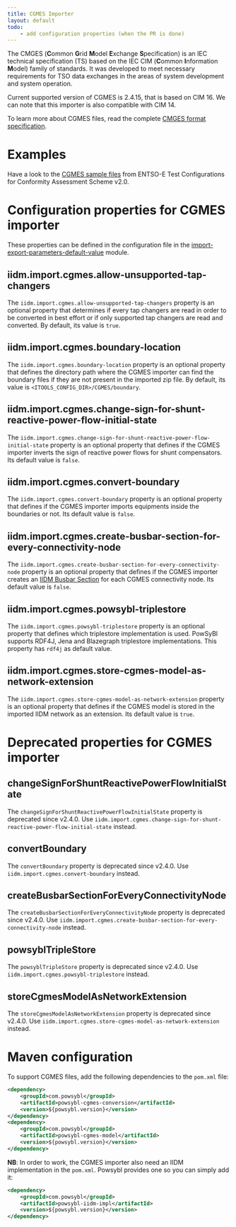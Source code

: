 ```yaml
---
title: CGMES Importer
layout: default
todo:
    - add configuration properties (when the PR is done)
---
```


The CMGES (**C**ommon **G**rid **M**odel **E**xchange **S**pecification) is an IEC technical specification (TS) based
on the IEC CIM (**C**ommon **I**nformation **M**odel) family of standards.​ It was developed to meet necessary requirements
for TSO data exchanges in the areas of system development and system operation.

Current supported version of CGMES is 2.4.15, that is based on CIM 16. We can note that this importer is also compatible with CIM 14.

To learn more about CGMES files, read the complete [CMGES format specification](https://www.entsoe.eu/digital/common-information-model/#common-grid-model-exchange-specification-cgmes).

# Examples
Have a look to the [CGMES sample files](https://docstore.entsoe.eu/Documents/CIM_documents/Grid_Model_CIM/TestConfigurations_packageCASv2.0.zip)
from ENTSO-E Test Configurations for Conformity Assessment Scheme v2.0.

# Configuration properties for CGMES importer

These properties can be defined in the configuration file in the [import-export-parameters-default-value](../../configuration/modules/import-export-parameters-default-value.md)
module.

## iidm.import.cgmes.allow-unsupported-tap-changers
The `iidm.import.cgmes.allow-unsupported-tap-changers` property is an optional property that determines if every tap changers are read in order to be converted in best effort
or if only supported tap changers are read and converted. By default, its value is `true`.

## iidm.import.cgmes.boundary-location
The `iidm.import.cgmes.boundary-location` property is an optional property that defines the directory path where the CGMES importer
can find the boundary files if they are not present in the imported zip file. By default, its value is `<ITOOLS_CONFIG_DIR>/CGMES/boundary`.

## iidm.import.cgmes.change-sign-for-shunt-reactive-power-flow-initial-state
The `iidm.import.cgmes.change-sign-for-shunt-reactive-power-flow-initial-state` property is an optional property
that defines if the CGMES importer inverts the sign of reactive power flows for shunt compensators.
Its default value is `false`.

## iidm.import.cgmes.convert-boundary
The `iidm.import.cgmes.convert-boundary` property is an optional property that defines if the CGMES importer imports equipments inside the
boundaries or not. Its default value is `false`.

## iidm.import.cgmes.create-busbar-section-for-every-connectivity-node
The `iidm.import.cgmes.create-busbar-section-for-every-connectivity-node` property is an optional property that defines if the CGMES importer creates 
an [IIDM Busbar Section](../model/busbarSection.md) for each CGMES connectivity node. Its default value is `false`.

## iidm.import.cgmes.powsybl-triplestore
The `iidm.import.cgmes.powsybl-triplestore` property is an optional property that defines which triplestore implementation is used. PowSyBl supports
RDF4J, Jena and Blazegraph triplestore implementations. This property has `rdf4j` as default value.

## iidm.import.cgmes.store-cgmes-model-as-network-extension
The `iidm.import.cgmes.store-cgmes-model-as-network-extension` property is an optional property that defines if the CGMES model is stored in the imported IIDM network as
an extension. Its default value is `true`.

# Deprecated properties for CGMES importer

## changeSignForShuntReactivePowerFlowInitialState
The `changeSignForShuntReactivePowerFlowInitialState` property is deprecated since v2.4.0. Use `iidm.import.cgmes.change-sign-for-shunt-reactive-power-flow-initial-state` instead.

## convertBoundary
The `convertBoundary` property is deprecated since v2.4.0. Use `iidm.import.cgmes.convert-boundary` instead.

## createBusbarSectionForEveryConnectivityNode
The `createBusbarSectionForEveryConnectivityNode` property is deprecated since v2.4.0. Use `iidm.import.cgmes.create-busbar-section-for-every-connectivity-node` instead.

## powsyblTripleStore
The `powsyblTripleStore` property is deprecated since v2.4.0. Use `iidm.import.cgmes.powsybl-triplestore` instead.

## storeCgmesModelAsNetworkExtension
The `storeCgmesModelAsNetworkExtension` property is deprecated since v2.4.0. Use `iidm.import.cgmes.store-cgmes-model-as-network-extension` instead.

# Maven configuration
To support CGMES files, add the following dependencies to the `pom.xml` file:
```xml
<dependency>
    <groupId>com.powsybl</groupId>
    <artifactId>powsybl-cgmes-conversion</artifactId>
    <version>${powsybl.version}</version>
</dependency>
<dependency>
    <groupId>com.powsybl</groupId>
    <artifactId>powsybl-cgmes-model</artifactId>
    <version>${powsybl.version}</version>
</dependency>
```
**NB**: In order to work, the CGMES importer also need an IIDM implementation in the `pom.xml`. Powsybl
provides one so you can simply add it:
```xml
<dependency>
    <groupId>com.powsybl</groupId>
    <artifactId>powsybl-iidm-impl</artifactId>
    <version>${powsybl.version}</version>
</dependency>
```
